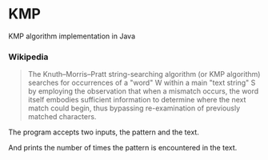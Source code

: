 # KMP
KMP algorithm implementation in Java

### Wikipedia
> The Knuth–Morris–Pratt string-searching algorithm (or KMP algorithm) searches for occurrences of a "word" W within a main "text string" S by employing the observation that when a mismatch occurs, the word itself embodies sufficient information to determine where the next match could begin, thus bypassing re-examination of previously matched characters.

The program accepts two inputs, the pattern and the text.

And prints the number of times the pattern is encountered in the text.
